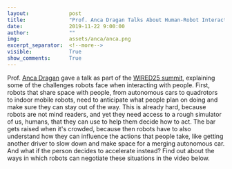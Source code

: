 ```yaml
---
layout:             post
title:              "Prof. Anca Dragan Talks About Human-Robot Interaction for WIRED"
date:               2019-11-22 9:00:00
author:             ""
img:                assets/anca/anca.png
excerpt_separator:  <!--more-->
visible:            True
show_comments:      True
---
```


Prof. <a href="https://people.eecs.berkeley.edu/~anca/">Anca Dragan</a>
gave a talk as part of the [WIRED25 summit][1], explaining some
of the challenges robots face when interacting with people. First, robots that
share space with people, from autonomous cars to quadrotors to indoor mobile
robots, need to anticipate what people plan on doing and make sure they can
stay out of the way. This is already hard, because robots are not mind readers,
and yet they need access to a rough simulator of us, humans, that they can use
to help them decide how to act. The bar gets raised when it's crowded, because
then robots have to also understand how they can influence the actions that
people take, like getting another driver to slow down and make space for a
merging autonomous car. And what if the person decides to accelerate instead?
Find out about the ways in which robots can negotiate these situations in the
video below.

<script async src="//player-backend.cnevids.com/script/video/5dc47ca038d069131ef16a09.js?iu=/3379/conde.wired/partner"></script>

<!--more-->

[1]:https://xp.wired.com/
